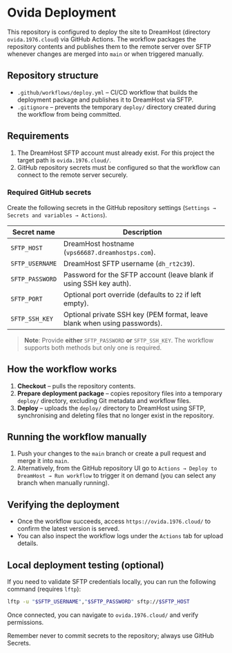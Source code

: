 # Ovida Deployment

This repository is configured to deploy the site to DreamHost (directory `ovida.1976.cloud`) via GitHub Actions. The workflow packages the repository contents and publishes them to the remote server over SFTP whenever changes are merged into `main` or when triggered manually.

## Repository structure

- `.github/workflows/deploy.yml` – CI/CD workflow that builds the deployment package and publishes it to DreamHost via SFTP.
- `.gitignore` – prevents the temporary `deploy/` directory created during the workflow from being committed.

## Requirements

1. The DreamHost SFTP account must already exist. For this project the target path is `ovida.1976.cloud/`.
2. GitHub repository secrets must be configured so that the workflow can connect to the remote server securely.

### Required GitHub secrets

Create the following secrets in the GitHub repository settings (`Settings → Secrets and variables → Actions`).

| Secret name | Description |
|-------------|-------------|
| `SFTP_HOST` | DreamHost hostname (`vps66687.dreamhostps.com`). |
| `SFTP_USERNAME` | DreamHost SFTP username (`dh_rt2c39`). |
| `SFTP_PASSWORD` | Password for the SFTP account (leave blank if using SSH key auth). |
| `SFTP_PORT` | Optional port override (defaults to `22` if left empty). |
| `SFTP_SSH_KEY` | Optional private SSH key (PEM format, leave blank when using passwords). |

> **Note**: Provide **either** `SFTP_PASSWORD` **or** `SFTP_SSH_KEY`. The workflow supports both methods but only one is required.

## How the workflow works

1. **Checkout** – pulls the repository contents.
2. **Prepare deployment package** – copies repository files into a temporary `deploy/` directory, excluding Git metadata and workflow files.
3. **Deploy** – uploads the `deploy/` directory to DreamHost using SFTP, synchronising and deleting files that no longer exist in the repository.

## Running the workflow manually

1. Push your changes to the `main` branch or create a pull request and merge it into `main`.
2. Alternatively, from the GitHub repository UI go to `Actions → Deploy to DreamHost → Run workflow` to trigger it on demand (you can select any branch when manually running).

## Verifying the deployment

- Once the workflow succeeds, access `https://ovida.1976.cloud/` to confirm the latest version is served.
- You can also inspect the workflow logs under the `Actions` tab for upload details.

## Local deployment testing (optional)

If you need to validate SFTP credentials locally, you can run the following command (requires `lftp`):

```bash
lftp -u "$SFTP_USERNAME","$SFTP_PASSWORD" sftp://$SFTP_HOST
```

Once connected, you can navigate to `ovida.1976.cloud/` and verify permissions.

Remember never to commit secrets to the repository; always use GitHub Secrets.
